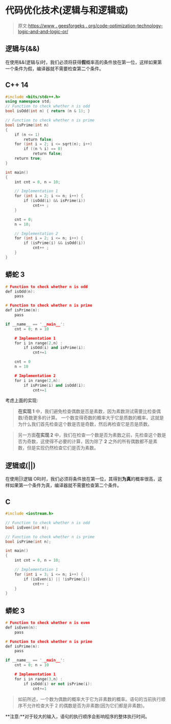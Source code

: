 # 代码优化技术(逻辑与和逻辑或)

> 原文:[https://www . geesforgeks . org/code-optimization-technology-logic-and-and-logic-or/](https://www.geeksforgeeks.org/code-optimization-technique-logical-and-and-logical-or/)

## 逻辑与(&&)

在使用&&(逻辑与)时，我们必须将获得**假**概率高的条件放在第一位，这样如果第一个条件为假，编译器就不需要检查第二个条件。

## C++ 14

```cpp
#include <bits/stdc++.h>
using namespace std;
// Function to check whether n is odd
bool isOdd(int n) { return (n & 1); }

// Function to check whether n is prime
bool isPrime(int n)
{
    if (n <= 1)
        return false;
    for (int i = 2; i <= sqrt(n); i++)
        if ((n % i) == 0)
            return false;
    return true;
}

int main()
{
    int cnt = 0, n = 10;

    // Implementation 1
    for (int i = 2; i <= n; i++) {
        if (isOdd(i) && isPrime(i))
            cnt++ ;
    }

    cnt = 0;
    n = 10;

    // Implementation 2
    for (int i = 2; i <= n; i++) {
        if (isPrime(i) && isOdd(i))
            cnt++ ;
    }
}
```

## 蟒蛇 3

```cpp
# Function to check whether n is odd
def isOdd(n):
    pass

# Function to check whether n is prime
def isPrime(n):
    pass

if __name__ == '__main__':
    cnt = 0; n = 10

    # Implementation 1
    for i in range(2,n) :
        if isOdd(i) and isPrime(i):
            cnt+=1

    cnt = 0
    n = 10

    # Implementation 2
    for i in range(2,n):
        if isPrime(i) and isOdd(i):
            cnt+=1

```

考虑上面的实现:

> **在实现 1** 中，我们避免检查偶数是否是素数，因为素数测试需要比检查偶数/奇数更多的计算。
> 一个数变得奇数的概率大于它是质数的概率，这就是为什么我们首先检查这个数是否是奇数，然后再检查它是否是质数。

> 另一方面**在实现 2** 中，我们在检查一个数是否为素数之前，先检查这个数是否为奇数，这使得不必要的计算，因为除了 **2** 之外的所有偶数都不是素数，但是实现仍然检查它们是否为素数。

## 逻辑或(||)

在使用||(逻辑 OR)时，我们必须将条件放在第一位，其得到**为真**的概率很高，这样如果第一个条件为真，编译器就不需要检查第二个条件。

## C

```cpp
#include <iostream.h>

// Function to check whether n is odd
bool isEven(int n);

// Function to check whether n is prime
bool isPrime(int n);

int main()
{
    int cnt = 0, n = 10;

    // Implementation 1
    for (int i = 3; i <= n; i++) {
        if (isEven(i) || !isPrime(i))
            cnt++ ;
    }
}
```

## 蟒蛇 3

```cpp
# Function to check whether n is even
def isEven(n):
    pass

# Function to check whether n is prime
def isPrime(n):
    pass

if __name__ == '__main__':
    cnt = 0; n = 10

    # Implementation 1
    for i in range(3,n) :
        if isOdd(i) or not isPrime(i):
            cnt+=1
```

> 如前所述，一个数为偶数的概率大于它为非素数的概率。语句的当前执行顺序不允许检查大于 2 的偶数是否为非素数(因为它们都是非素数)。

**注意:**对于较大的输入，语句的执行顺序会影响程序的整体执行时间。